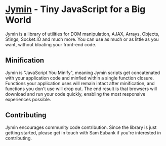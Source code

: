 [Jymin](http://jymin.com/) - Tiny JavaScript for a Big World
============================================================

Jymin is a library of utilities for DOM manipulation, AJAX, Arrays, Objects,
Stings, Socket.IO and much more. You can use as much or as little as you want,
without bloating your front-end code.


Minification
------------
Jymin is "JavaScript You Minify", meaning Jymin scripts get concatenated with
your application code and minfied within a single function closure. Functions
your application uses will remain intact after minification, and functions you
don't use will drop out. The end result is that browsers will download and run
your code quickly, enabling the most responsive experiences possible.

Contributing
------------
Jymin encourages community code contribution. Since the library is just
getting started, please get in touch with Sam Eubank if you're interested in
contributing.